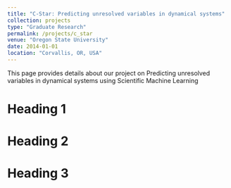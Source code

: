 ```yaml
---
title: "C-Star: Predicting unresolved variables in dynamical systems"
collection: projects
type: "Graduate Research"
permalink: /projects/c_star
venue: "Oregon State University"
date: 2014-01-01
location: "Corvallis, OR, USA"
---
```


This page provides details about our project on Predicting unresolved variables in dynamical systems using Scientific Machine Learning

Heading 1
======

Heading 2
======

Heading 3
======